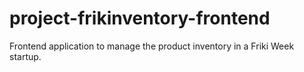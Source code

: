 # project-frikinventory-frontend
Frontend application to manage the product inventory in a Friki Week startup.
